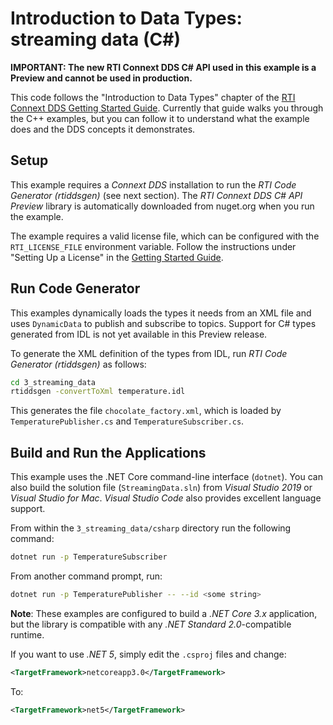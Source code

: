 # Introduction to Data Types: streaming data (C#)

**IMPORTANT: The new RTI Connext DDS C# API used in this example is a Preview
and cannot be used in production.**

This code follows the "Introduction to Data Types" chapter of the
[RTI Connext DDS Getting Started Guide](https://community.rti.com/static/documentation/connext-dds/6.0.1/doc/manuals/connext_dds/getting_started/index.html).
Currently that guide walks you through the C++ examples, but you can follow it to
understand what the example does and the DDS concepts it demonstrates.

## Setup
This example requires a *Connext DDS* installation to run the *RTI Code Generator (rtiddsgen)* (see next section). The *RTI Connext DDS C# API Preview* library is
automatically downloaded from nuget.org when you run the example.

The example requires a valid license file, which can be configured with
the `RTI_LICENSE_FILE` environment variable. Follow the instructions under
"Setting Up a License" in the [Getting Started Guide](https://community.rti.com/static/documentation/connext-dds/6.0.1/doc/manuals/connext_dds/getting_started/index.html).

## Run Code Generator
This examples dynamically loads the types it needs from an XML file and uses
`DynamicData` to publish and subscribe to topics. Support for C# types generated
from IDL is not yet available in this Preview release.

To generate the XML definition of the types from IDL, run
*RTI Code Generator (rtiddsgen)* as follows:

```bash
cd 3_streaming_data
rtiddsgen -convertToXml temperature.idl
```

This generates the file `chocolate_factory.xml`, which is loaded by `TemperaturePublisher.cs`
and `TemperatureSubscriber.cs`.

## Build and Run the Applications

This example uses the .NET Core command-line interface (`dotnet`). You can also
build the solution file (`StreamingData.sln`) from *Visual Studio 2019* or
*Visual Studio for Mac*. *Visual Studio Code* also provides excellent language
support.

From within the `3_streaming_data/csharp` directory run the following command:

```bash
dotnet run -p TemperatureSubscriber
```

From another command prompt, run:

```bash
dotnet run -p TemperaturePublisher -- --id <some string>
```

**Note**: These examples are configured to build a *.NET Core 3.x* application, but
the library is compatible with any *.NET Standard 2.0*-compatible runtime.

If you want to use *.NET 5*, simply edit the `.csproj` files and change:
```xml
<TargetFramework>netcoreapp3.0</TargetFramework>
```

To:
```xml
<TargetFramework>net5</TargetFramework>
```

